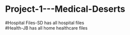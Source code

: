 # Project-1---Medical-Deserts
#Hospital Files-SD has all hospital files\
#Health-JB has all home healthcare files

